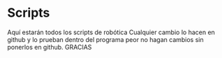 # Scripts
Aquí estarán todos los scripts de robótica
Cualquier cambio lo hacen en github y lo prueban dentro del programa peor no hagan cambios sin ponerlos en github. 
GRACIAS
